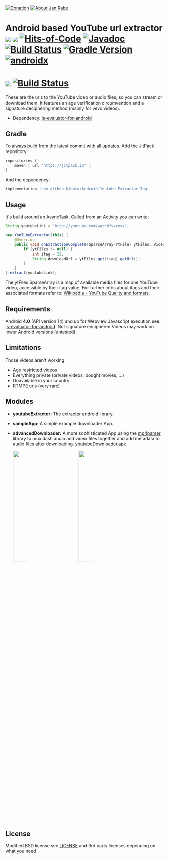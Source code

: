 [![Donation](https://img.shields.io/badge/buy%20me%20a%20coffee-brightgreen.svg)](https://www.paypal.me/janrabe/5) [![About Jan Rabe](https://img.shields.io/badge/about-me-green.svg)](https://about.me/janrabe)
# Android based YouTube url extractor [![](https://jitpack.io/v/kibotu/Android-Youtube-Extractor.svg)](https://jitpack.io/#kibotu/Android-Youtube-Extractor) [![](https://jitpack.io/v/kibotu/Android-Youtube-Extractor/month.svg)](https://jitpack.io/#kibotu/Android-Youtube-Extractor) [![Hits-of-Code](https://hitsofcode.com/github/kibotu/Android-Youtube-Extractor)](https://hitsofcode.com/view/github/kibotu/Android-Youtube-Extractor) [![Javadoc](https://img.shields.io/badge/javadoc-SNAPSHOT-green.svg)](https://jitpack.io/com/github/kibotu/Android-Youtube-Extractor/master-SNAPSHOT/javadoc/index.html) [![Build Status](https://app.travis-ci.com/kibotu/Android-Youtube-Extractor.svg?branch=master)](https://app.travis-ci.com/kibotu/Android-Youtube-Extractor) [![Gradle Version](https://img.shields.io/badge/gradle-7.4.2-green.svg)](https://docs.gradle.org/current/release-notes) [![androidx](https://img.shields.io/badge/androidx-brightgreen.svg)](https://developer.android.com/topic/libraries/support-library/refactor)


 [![](https://jitpack.io/v/kibotu/Android-Youtube-Extractor.svg)](https://jitpack.io/#kibotu/Android-Youtube-Extractor) [![Build Status](https://app.travis-ci.com/kibotu/android-youtubeExtractor.svg?branch=master)](https://app.travis-ci.com/kibotu/android-youtubeExtractor)
=======================================================

These are the urls to the YouTube video or audio files, so you can stream or download them.
It features an age verification circumvention and a signature deciphering method (mainly for vevo videos).

* Dependency: [js-evaluator-for-android](https://github.com/evgenyneu/js-evaluator-for-android)

## Gradle

To always build from the latest commit with all updates. Add the JitPack repository:

```groovy
repositories {
    maven { url "https://jitpack.io" }
}
```

And the dependency:

```groovy
implementation 'com.github.kibotu:Android-Youtube-Extractor:Tag'
```

## Usage

It's build around an AsyncTask. Called from an Activity you can write:

```java	
String youtubeLink = "http://youtube.com/watch?v=xxxx";

new YouTubeExtractor(this) {
    @Override
    public void onExtractionComplete(SparseArray<YtFile> ytFiles, VideoMeta vMeta) {
        if (ytFiles != null) {
            int itag = 22;
	        String downloadUrl = ytFiles.get(itag).getUrl();
        }
    }
}.extract(youtubeLink);
```

The ytFiles SparseArray is a map of available media files for one YouTube video, accessible by their itag 
value. For further infos about itags and their associated formats refer to: [Wikipedia - YouTube Quality and formats](http://en.wikipedia.org/wiki/YouTube#Quality_and_formats).


## Requirements

Android **4.0** (API version 14) and up for Webview Javascript execution see: [js-evaluator-for-android](https://github.com/evgenyneu/js-evaluator-for-android).
Not signature enciphered Videos may work on lower Android versions (untested).

## Limitations

Those videos aren't working:

* Age restricted videos
* Everything private (private videos, bought movies, ...)
* Unavailable in your country
* RTMPE urls (very rare)


## Modules

* **youtubeExtractor:** The extractor android library.

* **sampleApp:** A simple example downloader App.

* **advancedDownloader:** A more sophisticated App using the [mp4parser](https://github.com/sannies/mp4parser) library to mux dash audio and video files together and add metadata to audio files after downloading. [youtubeDownloader.apk](https://github.com/HaarigerHarald/android-youtubeExtractor/releases/latest)

<img height="0" width="4%">
<img src='Screenshot_2015-04-26-17-04-382.png' width='30%'>
<img height="0" width="10%">
<img src='Screenshot_2015-04-27-17-05-50.png' width='30%'>
<img height="0" width="15%">

## License

Modified BSD license see [LICENSE](LICENSE) and 3rd party licenses depending on what you need
